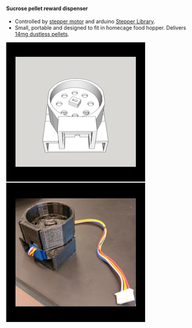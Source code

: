 #### Sucrose pellet reward dispenser 
* Controlled by [stepper motor](https://www.digikey.com/product-detail/en/seeed-technology-co.,-ltd/108990000/1597-1201-ND/5487660&?gclid=CjwKCAjwo87YBRBgEiwAI1LkqU2OxEyyMUOkt6OmT9AE5eCUqESsyHW2bZ7uTiDFJaLnCTr9FeY2IhoCesUQAvD_BwE) and arduino [Stepper Library](https://www.arduino.cc/en/Reference/Stepper).
* Small, portable and designed to fit in homecage food hopper. Delivers [14mg dustless pellets](https://www.bio-serv.com/Rodent_DPPS/DPP_RP.html).


![alt-text-1](images/Image1.jpg "Touchscreen operant box version 1") ![alt-text-1](images/Pic1.jpg "Touchscreen operant box version 2")